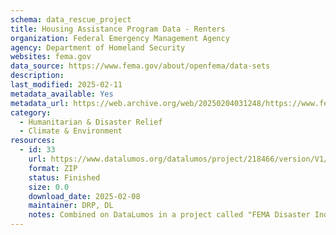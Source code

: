 ```yaml
---
schema: data_rescue_project 
title: Housing Assistance Program Data - Renters
organization: Federal Emergency Management Agency
agency: Department of Homeland Security
websites: fema.gov
data_source: https://www.fema.gov/about/openfema/data-sets
description: 
last_modified: 2025-02-11
metadata_available: Yes
metadata_url: https://web.archive.org/web/20250204031248/https://www.fema.gov/openfema-data-page/housing-assistance-program-data-renters-v2
category:
  - Humanitarian & Disaster Relief 
  - Climate & Environment 
resources:
  - id: 33
    url: https://www.datalumos.org/datalumos/project/218466/version/V1/view
    format: ZIP
    status: Finished
    size: 0.0
    download_date: 2025-02-08
    maintainer: DRP, DL
    notes: Combined on DataLumos in a project called "FEMA Disaster Individual Assistance", mirroring grouping on OpenFEMA page
---
```

